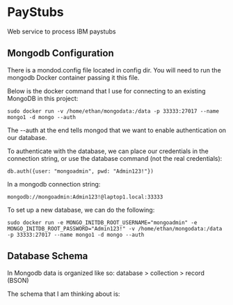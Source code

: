 # PayStubs
Web service to process IBM paystubs

## Mongodb Configuration
There is a mondod.config file located in config dir. You will need to run the mongodb Docker container passing it this file.

Below is the docker command that I use for connecting to an existing MongoDB in this project:

```sudo docker run -v /home/ethan/mongodata:/data -p 33333:27017 --name mongo1 -d mongo --auth```

The --auth at the end tells mongod that we want to enable authentication on our database.

To authenticate with the database, we can place our credentials in the connection string, or use the database command (not the real credentials):

```
db.auth({user: "mongoadmin", pwd: "Admin123!"})
```

In a mongodb connection string:

```mongodb://mongoadmin:Admin123!@laptop1.local:33333```

To set up a new database, we can do the following:

```
sudo docker run -e MONGO_INITDB_ROOT_USERNAME="mongoadmin" -e MONGO_INITDB_ROOT_PASSWORD="Admin123!" -v /home/ethan/mongodata:/data -p 33333:27017 --name mongo1 -d mongo --auth
```

## Database Schema
In Mongodb data is organized like so: database > collection > record (BSON)

The schema that I am thinking about is:
